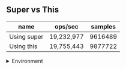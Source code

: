 ## Super vs This

|name|ops/sec|samples|
|-|-|-|
|Using super|19,232,977|9616489|
|Using this|19,755,443|9877722|


<details>
<summary>Environment</summary>

* __Machine:__ linux x64 | 4 vCPUs | 15.2GB Mem
* __Run:__ Mon Jun 24 2024 01:58:34 GMT+0000 (Coordinated Universal Time)
</details>

<!--
{"environment":{"platform":"linux","arch":"x64","cpus":4,"totalMemory":15.245216369628906},"benchmarks":[{"name":"Using super","opsSec":19232977.115328822,"samples":9616489},{"name":"Using this","opsSec":19755443.17024466,"samples":9877722}]}-->
